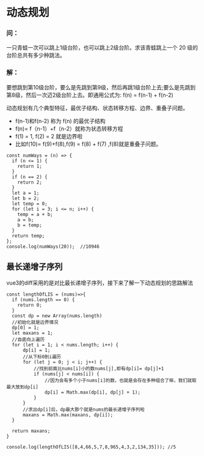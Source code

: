 # 动态规划



### 问：
一只青蛙一次可以跳上1级台阶，也可以跳上2级台阶。求该青蛙跳上一个 20 级的台阶总共有多少种跳法。

### 解：
要想跳到第10级台阶，要么是先跳到第9级，然后再跳1级台阶上去;要么是先跳到第8级，然后一次迈2级台阶上去。即通用公式为: f(n) = f(n-1) + f(n-2)

动态规划有几个典型特征，最优子结构、状态转移方程、边界、重叠子问题。
- f(n-1)和f(n-2) 称为 f(n) 的最优子结构
- f(n)= f（n-1）+f（n-2）就称为状态转移方程
- f(1) = 1, f(2) = 2 就是边界啦
- 比如f(10)= f(9)+f(8),f(9) = f(8) + f(7) ,f(8)就是重叠子问题。

```
const numWays = (n) => {
  if (n <= 1) {
    return 1;
  }
  if (n == 2) {
    return 2;
  }
  let a = 1;
  let b = 2;
  let temp = 0;
  for (let i = 3; i <= n; i++) {
    temp = a + b;
    a = b;
    b = temp;
  }
  return temp;
};
console.log(numWays(20));  //10946
```

## 最长递增子序列

vue3的diff采用的是对比最长递增子序列，接下来了解一下动态规划的思路解法

```
const lengthOfLIS = (nums)=>{
  if (nums.length == 0) {
    return 0;
  }
  const dp = new Array(nums.length)
  //初始化就是边界情况
  dp[0] = 1;
  let maxans = 1;
  //自底向上遍历
  for (let i = 1; i < nums.length; i++) {
      dp[i] = 1;
      //从下标0到i遍历
      for (let j = 0; j < i; j++) {
          //找到前面比nums[i]小的数nums[j],即有dp[i]= dp[j]+1
          if (nums[j] < nums[i]) {
              //因为会有多个小于nums[i]的数，也就是会存在多种组合了嘛，我们就取最大放到dp[i]
              dp[i] = Math.max(dp[i], dp[j] + 1);
          }
      }
      //求出dp[i]后，dp最大那个就是nums的最长递增子序列啦
      maxans = Math.max(maxans, dp[i]);
  }

  return maxans;
}

console.log(lengthOfLIS([8,4,66,5,7,8,965,4,3,2,134,35])); //5
```